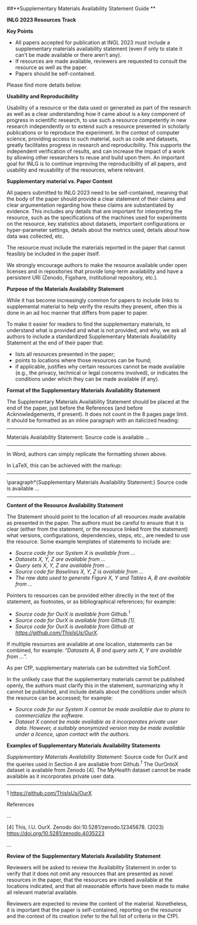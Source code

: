 ##**Supplementary Materials Availability Statement Guide **

**INLG 2023 Resources Track**

**Key Points**



* All papers accepted for publication at INGL 2023 must include a supplementary materials availability statement (even if only to state it can’t be made available or there aren’t any).
* If resources are made available, reviewers are requested to consult the resource as well as the paper.
* Papers should be self-contained.

Please find more details below.

**Usability and Reproducibility**

Usability of a resource or the data used or generated as part of the research as well as a clear understanding how it  came about is a key component of progress in scientific research, to use such a resource competently in new research independently or to extend such a resource presented in scholarly publications or to reproduce the experiment. In the context of computer science, providing access to such material, such as code and datasets, greatly facilitates progress in research and reproducibility. This supports the independent verification of results, and can increase the impact of a work by allowing other researchers to reuse and build upon them. An important goal for INLG is to continue improving the reproducibility of all papers, and usability and reusability of the resources, where relevant.

**Supplementary material vs. Paper Content**

All papers submitted to INLG 2023 need to  be self-contained, meaning that the body of the paper should provide a clear statement of their claims and clear argumentation regarding how these claims are substantiated by evidence. This includes any details that are important for interpreting the resource, such as the specifications of the machines used for experiments on the resource, key statistics about datasets, important configurations or hyper-parameter settings, details about the metrics used, details about how data was collected, etc.

The resource must include the materials reported in the paper that cannot feasibly be included in the paper itself.

We strongly encourage authors to make the resource available under open licenses and in repositories that provide long-term availability and have a persistent URI (Zenodo, Figshare, institutional repository, etc.).

**Purpose of the Materials Availability Statement**

While it has become increasingly common for papers to include links to supplemental material to help verify the results they present, often this is done in an ad hoc manner that differs from paper to paper.

To make it easier for readers to find the supplementary materials, to understand what is provided and what is not provided, and why, we ask all authors to include a standardized Supplementary Materials Availability Statement at the end of their paper that:



* lists all resources presented in the paper;
* points to locations where those resources can be found;
* if applicable, justifies why certain resources cannot be made available (e.g., the privacy, technical or legal concerns involved), or indicates the conditions under which they can be made available (if any).

**Format of the Supplementary Materials Availability Statement**

The Supplementary Materials Availability Statement should be placed at the end of the paper, just before the References (and before Acknowledgements, if present). It does not count in the 8 pages page limit. It should be formatted as an inline paragraph with an italicized heading:

***
Materials Availability Statement: Source code is available …
***

In Word, authors can simply replicate the formatting shown above.

In LaTeX, this can be achieved with the markup:

***
\paragraph*{Supplementary Materials  Availability Statement:} Source code is available …
***


**Content of the Resource Availability Statement**

The Statement should point to the location of all resources made available as presented in the paper. The authors must be careful to ensure that it is clear (either from the statement, or the resource linked from the statement) what versions, configurations, dependencies, steps, etc., are needed to use the resource. Some example templates of statements to include are:



* _Source code for our System X is available from …_
* _Datasets X, Y, Z are available from …_
* _Query sets X, Y, Z are available from …_
* _Source code for Baselines X, Y, Z is available from …_
* _The raw data used to generate Figure X, Y and Tables A, B are available from …_

Pointers to resources can be provided either directly in the text of the statement, as footnotes, or as bibliographical references; for example:



* _Source code for OurX is available from Github.<sup>1</sup>_
* _Source code for OurX is available from Github [1]._
* _Source code for OurX is available from Github at https://github.com/ThisIsUs/OurX._

If multiple resources are available at one location, statements can be combined, for example: “_Datasets A, B and query sets X, Y are available from …_”.

As per CfP, supplementary materials can be submitted via SoftConf.

In the unlikely case that the supplementary materials cannot be published openly, the authors must clarify this in the statement, summarizing why it cannot be published, and include details about the conditions under which the resource can be accessed; for example:



* _Source code for our System X cannot be made available due to plans to commercialize the software._
* _Dataset X cannot be made available as it incorporates private user data. However, a suitably anonymized version may be made available under a licence, upon contact with the authors._

**Examples of Supplementary Materials Availability Statements**


_Supplementary Materials Availability Statement:_ Source code for OurX and the queries used in Section 4 are available from Github.<sup>1</sup> The OurOntoX dataset is available from Zenodo [4]. The MyHealth dataset cannot be made available as it incorporates private user data. 
___
1 https://github.com/ThisIsUs/OurX

References 

… 

[4] This, I.U. OurX. Zenodo doi:10.5281/zenodo.12345678. (2023) https://doi.org/10.5281/zenodo.4035223

…                                                                                                                                    



**Review of the Supplementary Materials Availability Statement**

Reviewers will be asked to review the Availability Statement in order to verify that it does not omit any resources that are presented as novel resources in the paper, that the resources are indeed available at the locations indicated, and that all reasonable efforts have been made to make all relevant material available.

Reviewers are expected to review the content of the material. Nonetheless, it is important that the paper is self-contained, reporting on the resource and the context of its creation (refer to the full list of criteria in the CfP). 
